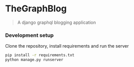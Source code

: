 # TheGraphBlog

> A django graphql blogging application

### Development setup

Clone the repository, install requirements and run the server

```bash
pip install -r requirements.txt
python manage.py runserver

```